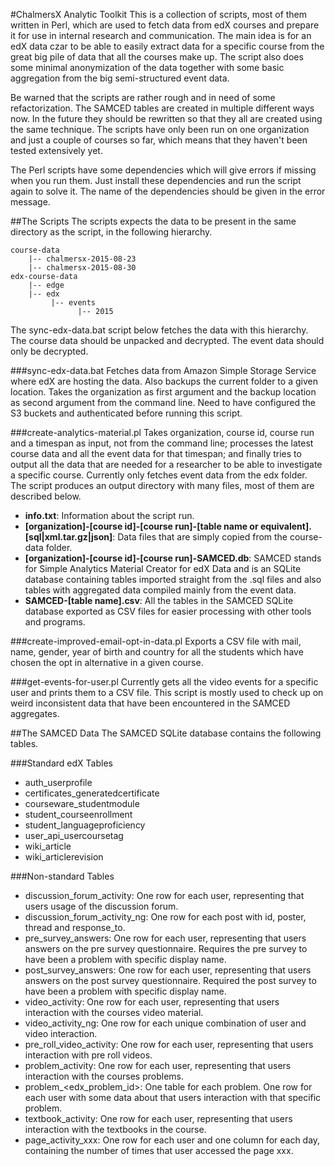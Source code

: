 #ChalmersX Analytic Toolkit
This is a collection of scripts, most of them written in Perl, which are used to fetch data from edX courses and prepare it for use in internal research and communication. The main idea is for an edX data czar to be able to easily extract data for a specific course from the great big pile of data that all the courses make up. The script also does some minimal anonymization of the data together with some basic aggregation from the big semi-structured event data.

Be warned that the scripts are rather rough and in need of some refactorization. The SAMCED tables are created in multiple different ways now. In the future they should be rewritten so that they all are created using the same technique. The scripts have only been run on one organization and just a couple of courses so far, which means that they haven't been tested extensively yet.

The Perl scripts have some dependencies which will give errors if missing when you run them. Just install these dependencies and run the script again to solve it. The name of the dependencies should be given in the error message.

##The Scripts
The scripts expects the data to be present in the same directory as the script, in the following hierarchy.

    course-data
        |-- chalmersx-2015-08-23
        |-- chalmersx-2015-08-30
    edx-course-data
        |-- edge
        |-- edx
             |-- events
                   |-- 2015

The sync-edx-data.bat script below fetches the data with this hierarchy. The course data should be unpacked and decrypted. The event data should only be decrypted.

###sync-edx-data.bat
Fetches data from Amazon Simple Storage Service where edX are hosting the data. Also backups the current folder to a given location. Takes the organization as first argument and the backup location as second argument from the command line. Need to have configured the S3 buckets and authenticated before running this script.

###create-analytics-material.pl
Takes organization, course id, course run and a timespan as input, not from the command line; processes the latest course data and all the event data for that timespan; and finally tries to output all the data that are needed for a researcher to be able to investigate a specific course. Currently only fetches event data from the edx folder. The script produces an output directory with many files, most of them are described below.
 
 * **info.txt**: Information about the script run.
 * **[organization]-[course id]-[course run]-[table name or equivalent].[sql|xml.tar.gz|json]**: Data files that are simply copied from the course-data folder.
 * **[organization]-[course id]-[course run]-SAMCED.db**: SAMCED stands for Simple Analytics Material Creator for edX Data and is an SQLite database containing tables imported straight from the .sql files and also tables with aggregated data compiled mainly from the event data.
 * **SAMCED-[table name].csv**: All the tables in the SAMCED SQLite database exported as CSV files for easier processing with other tools and programs.

###create-improved-email-opt-in-data.pl
Exports a CSV file with mail, name, gender, year of birth and country for all the students which have chosen the opt in alternative in a given course.

###get-events-for-user.pl
Currently gets all the video events for a specific user and prints them to a CSV file. This script is mostly used to check up on weird inconsistent data that have been encountered in the SAMCED aggregates.

##The SAMCED Data
The SAMCED SQLite database contains the following tables.

###Standard edX Tables
  * auth_userprofile
  * certificates_generatedcertificate
  * courseware_studentmodule
  * student_courseenrollment
  * student_languageproficiency
  * user_api_usercoursetag
  * wiki_article
  * wiki_articlerevision
  
###Non-standard Tables
  * discussion_forum_activity: One row for each user, representing that users usage of the discussion forum.
  * discussion_forum_activity_ng: One row for each post with id, poster, thread and response_to.
  * pre_survey_answers: One row for each user, representing that users answers on the pre survey questionnaire. Requires the pre survey to have been a problem with specific display name.
  * post_survey_answers: One row for each user, representing that users answers on the post survey questionnaire. Required the post survey to have been a problem with specific display name.
  * video_activity: One row for each user, representing that users interaction with the courses video material.
  * video_activity_ng: One row for each unique combination of user and video interaction.
  * pre_roll_video_activity: One row for each user, representing that users interaction with pre roll videos.
  * problem_activity: One row for each user, representing that users interaction with the courses problems.
  * problem_<edx_problem_id>: One table for each problem. One row for each user with some data about that users interaction with that specific problem.
  * textbook_activity: One row for each user, representing that users interaction with the textbooks in the course.
  * page_activity_xxx: One row for each user and one column for each day, containing the number of times that user accessed the page xxx.